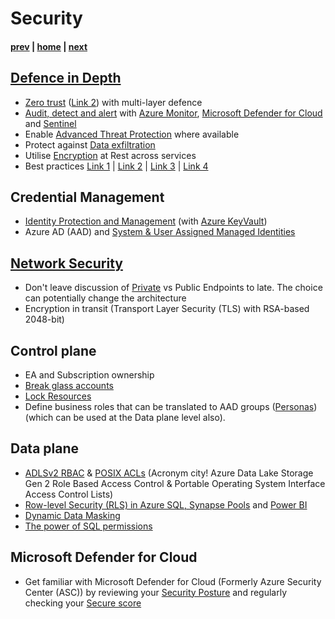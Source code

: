 # Security

#### [prev](./operating.md) | [home](./readme.md)  | [next](./microsoftlearn.md)

## [Defence in Depth](https://docs.microsoft.com/en-us/shows/azure-videos/defense-in-depth-security-in-azure)
* [Zero trust](https://docs.microsoft.com/en-us/security/zero-trust/deploy/networks) ([Link 2](https://docs.microsoft.com/en-us/security/zero-trust/zero-trust-overview)) with multi-layer defence
* [Audit, detect and alert](https://docs.microsoft.com/en-us/azure/architecture/framework/security/monitor-logs-alerts) with [Azure Monitor](https://docs.microsoft.com/en-us/azure/azure-monitor/overview), [Microsoft Defender for Cloud](https://docs.microsoft.com/en-us/azure/defender-for-cloud/defender-for-cloud-introduction) and [Sentinel](https://docs.microsoft.com/en-us/azure/sentinel/overview)
* Enable [Advanced Threat Protection](https://docs.microsoft.com/en-us/azure/azure-sql/database/threat-detection-overview?view=azuresql) where available
* Protect against [Data exfiltration](https://docs.microsoft.com/en-us/azure/synapse-analytics/security/workspace-data-exfiltration-protection)
* Utilise [Encryption](https://docs.microsoft.com/en-us/azure/security/fundamentals/encryption-overview) at Rest across services
* Best practices [Link 1](https://docs.microsoft.com/en-us/azure/security/fundamentals/best-practices-and-patterns) | [Link 2](https://docs.microsoft.com/en-us/azure/cloud-adoption-framework/secure/security-top-10) | [Link 3](https://docs.microsoft.com/en-us/azure/security/fundamentals/operational-best-practices) | [Link 4](https://docs.microsoft.com/en-us/azure/security/fundamentals/identity-management-best-practices) 

## Credential Management
* [Identity Protection and Management](https://docs.microsoft.com/en-us/azure/security/fundamentals/steps-secure-identity) (with [Azure KeyVault](https://docs.microsoft.com/en-us/azure/key-vault/general/overview))
* Azure AD (AAD) and [System & User Assigned Managed Identities](https://docs.microsoft.com/en-us/azure/active-directory/managed-identities-azure-resources/overview)

## [Network Security](https://docs.microsoft.com/en-us/azure/architecture/framework/security/design-network)
* Don't leave discussion of [Private](https://docs.microsoft.com/en-us/azure/private-link/private-endpoint-overview) vs Public Endpoints to late. The choice can potentially change the architecture
* Encryption in transit (Transport Layer Security (TLS) with RSA-based 2048-bit)

## Control plane
* EA and Subscription ownership
* [Break glass accounts](https://docs.microsoft.com/en-us/azure/active-directory/roles/security-emergency-access)
* [Lock Resources](https://docs.microsoft.com/en-us/azure/storage/common/lock-account-resource?tabs=portal)
* Define business roles that can be translated to AAD groups ([Personas](https://docs.microsoft.com/en-us/azure/architecture/guide/security/conditional-access-architecture)) (which can be used at the Data plane level also).

## Data plane
* [ADLSv2 RBAC]((https://docs.microsoft.com/en-us/azure/cloud-adoption-framework/scenarios/cloud-scale-analytics/best-practices/data-lake-access)) & [POSIX ACLs](https://docs.microsoft.com/en-us/azure/storage/blobs/data-lake-storage-access-control) (Acronym city! Azure Data Lake Storage Gen 2 Role Based Access Control & Portable Operating System Interface Access Control Lists)
* [Row-level Security (RLS) in Azure SQL, Synapse Pools](https://docs.microsoft.com/en-us/sql/relational-databases/security/row-level-security?view=sql-server-ver16) and [Power BI](https://docs.microsoft.com/en-us/power-bi/enterprise/service-admin-rls)
* [Dynamic Data Masking](https://docs.microsoft.com/en-us/azure/azure-sql/database/dynamic-data-masking-overview?view=azuresql)
* [The power of SQL permissions](https://docs.microsoft.com/en-us/azure/azure-sql/database/security-overview?view=azuresql)

## Microsoft Defender for Cloud
* Get familiar with Microsoft Defender for Cloud (Formerly Azure Security Center (ASC)) by reviewing your [Security Posture](https://docs.microsoft.com/en-us/azure/defender-for-cloud/secure-score-security-controls) and regularly checking your [Secure score](https://docs.microsoft.com/en-us/azure/defender-for-cloud/secure-score-access-and-track)

